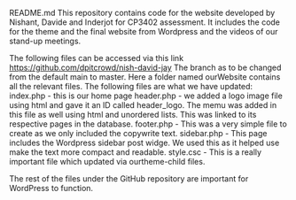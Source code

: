 README.md
This repository contains code for the website developed by Nishant, Davide and Inderjot for CP3402 assessment. It includes the code for the theme and the final website from Wordpress and the videos of our stand-up meetings. 

The following files can be accessed via this link https://github.com/dpitcrowd/nish-david-jay The branch as to be changed from the default main to master. Here a folder named ourWebsite contains all the relevant files. The following files are what we have updated: index.php - this is our home page
header.php - we added a logo image file using html and gave it an ID called header_logo. The memu was added in this file as well using html and unordered lists. This was linked to its respective pages in the database. 
footer.php - This was a very simple file to create as we only included the copywrite text. 
sidebar.php - This page includes the Wordpress sidebar post widge. We used this as it helped use make the text more compact and readable. 
style.csc - This is a really important file which updated via ourtheme-child files.  

The rest of the files under the GitHub repository are important for WordPress to function. 
